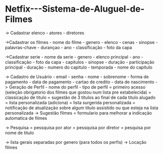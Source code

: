 # Netfix---Sistema-de-Aluguel-de-Filmes


-> Cadastrar elenco
	- atores
	- diretores

->Cadastrar os filmes 
	- nome do filme
	- genero
	- elenco
	- cenas
	- sinopse
	- palavras-chave
	- durançao
	- ano
	- classificação
	- foto da capa
	
->Cadastrar serie
	- nome da serie
	- genero
	- elenco principal
	- ano
	- classificação
	- foto da capa
	- capitulos
		- sinopse
		- duração
		- participação principal
		- duração
		- numero do capitulo
		- temporada
		- nome do capitulo


-> Cadastro de Usuário 
	- email
	- senha
	- nome
	- sobrenome
	- forma de pagamento
	- data de pagamento
	- cartao de credito
	- data de nascimento
-> Geração de Perfil 
	- nome do perfil
	- tipo de perfil
	= primeiro acesso (seleção obrigatorio dos filmes que gostou num lista pre estabelecida)
	= classicação de titulo
	= sugestão de 3 titulos ao final de cada titulo alugado
	= lista personalizada (adiciona)
	= lista surgerida personalizada
	= notificação de atualização sobre algum titulo assistido ou que esteja na lista personalizada
-> Sugestão filmes
	= formulario para melhorar a indicação automatica de filmes

-> Pesquisa
	= pessquisa por ator
	= pessquisa por diretor
	= pesquisa por nome de titulo

-> lista gerais separadas por genero (para todos os perfis)
-> Locação filmes
